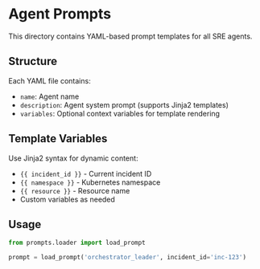 # Agent Prompts

This directory contains YAML-based prompt templates for all SRE agents.

## Structure

Each YAML file contains:
- `name`: Agent name
- `description`: Agent system prompt (supports Jinja2 templates)
- `variables`: Optional context variables for template rendering

## Template Variables

Use Jinja2 syntax for dynamic content:
- `{{ incident_id }}` - Current incident ID
- `{{ namespace }}` - Kubernetes namespace
- `{{ resource }}` - Resource name
- Custom variables as needed

## Usage

```python
from prompts.loader import load_prompt

prompt = load_prompt('orchestrator_leader', incident_id='inc-123')
```
